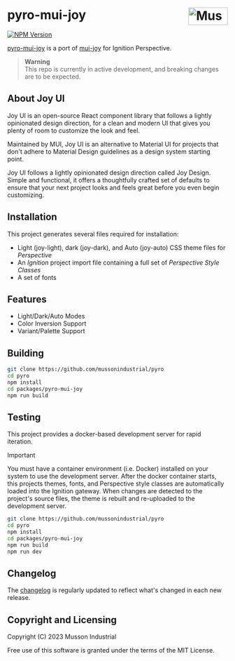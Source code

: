 # pyro-mui-joy [<img src="https://cdn.mussonindustrial.com/files/public/images/emblem.svg" alt="Musson Industrial Logo" width="90" height="40" align="right">][pyro]

[![NPM Version][npm-img]][npm-url]

[pyro-mui-joy] is a port of [mui-joy] for Ignition Perspective.

> **Warning**<br>
> This repo is currently in active development, and breaking changes are to be expected.

## About Joy UI

Joy UI is an open-source React component library that follows a lightly opinionated design direction, for a clean and modern UI that gives you plenty of room to customize the look and feel.

Maintained by MUI, Joy UI is an alternative to Material UI for projects that don't adhere to Material Design guidelines as a design system starting point.

Joy UI follows a lightly opinionated design direction called Joy Design. Simple and functional, it offers a thoughtfully crafted set of defaults to ensure that your next project looks and feels great before you even begin customizing.

## Installation

This project generates several files required for installation:

-   Light (joy-light), dark (joy-dark), and Auto (joy-auto) CSS theme files for _Perspective_
-   An _Ignition_ project import file containing a full set of _Perspective Style Classes_
-   A set of fonts

## Features

-   Light/Dark/Auto Modes
-   Color Inversion Support
-   Variant/Palette Support

## Building

```sh
git clone https://github.com/mussonindustrial/pyro
cd pyro
npm install
cd packages/pyro-mui-joy
npm run build
```

## Testing

This project provides a docker-based development server for rapid iteration.

> [!IMPORTANT]
> You must have a container environment (i.e. Docker) installed on your system to use the development server.
> After the docker container starts, this projects themes, fonts, and Perspective style classes are automatically loaded into the Ignition gateway.
> When changes are detected to the project's source files, the theme is rebuilt and re-uploaded to the development server.

```sh
git clone https://github.com/mussonindustrial/pyro
cd pyro
npm install
cd packages/pyro-mui-joy
npm run build
npm run dev
```

## Changelog

The [changelog](https://github.com/mussonindustrial/pyro/releases) is regularly updated to reflect what's changed in each new release.

## Copyright and Licensing

Copyright (C) 2023 Musson Industrial

Free use of this software is granted under the terms of the MIT License.

[npm-img]: https://img.shields.io/npm/v/@mussonindustrial/pyro-mui-joy.svg
[npm-url]: https://www.npmjs.com/package/@mussonindustrial/pyro-mui-joy
[pyro]: https://github.com/mussonindustrial/pyro
[mui-joy]: https://github.com/mui/material-ui/tree/master/packages/mui-joy
[pyro-mui-joy]: https://github.com/mussonindustrial/pyro/tree/main/packages/pyro-mui-joy
